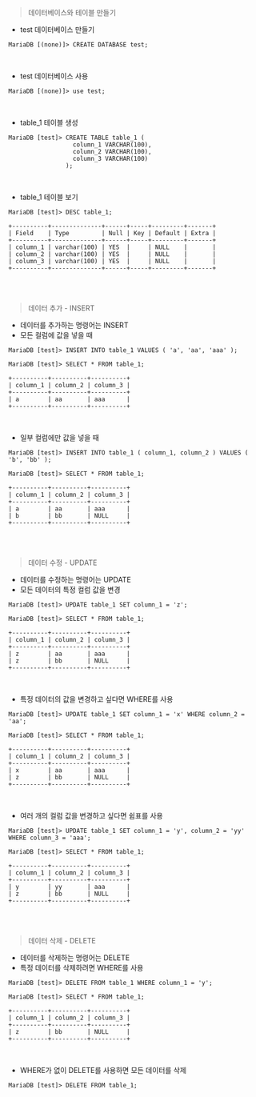 > 데이터베이스와 테이블 만들기

- test 데이터베이스 만들기

```
MariaDB [(none)]> CREATE DATABASE test;
```

<br/>

- test 데이터베이스 사용

```
MariaDB [(none)]> use test;
```

<br/>

- table_1 테이블 생성

```
MariaDB [test]> CREATE TABLE table_1 (
                  column_1 VARCHAR(100),
                  column_2 VARCHAR(100),
                  column_3 VARCHAR(100)
                );
```

<br/>

- table_1 테이블 보기

```
MariaDB [test]> DESC table_1;

+----------+--------------+------+-----+---------+-------+
| Field    | Type         | Null | Key | Default | Extra |
+----------+--------------+------+-----+---------+-------+
| column_1 | varchar(100) | YES  |     | NULL    |       |
| column_2 | varchar(100) | YES  |     | NULL    |       |
| column_3 | varchar(100) | YES  |     | NULL    |       |
+----------+--------------+------+-----+---------+-------+
```

<br/><br/>

> 데이터 추가 - INSERT

- 데이터를 추가하는 명령어는 INSERT
- 모든 컬럼에 값을 넣을 때

```
MariaDB [test]> INSERT INTO table_1 VALUES ( 'a', 'aa', 'aaa' );
```

```
MariaDB [test]> SELECT * FROM table_1;

+----------+----------+----------+
| column_1 | column_2 | column_3 |
+----------+----------+----------+
| a        | aa       | aaa      |
+----------+----------+----------+
```

<br/>

- 일부 컬럼에만 값을 넣을 때

```
MariaDB [test]> INSERT INTO table_1 ( column_1, column_2 ) VALUES ( 'b', 'bb' );
```

```
MariaDB [test]> SELECT * FROM table_1;

+----------+----------+----------+
| column_1 | column_2 | column_3 |
+----------+----------+----------+
| a        | aa       | aaa      |
| b        | bb       | NULL     |
+----------+----------+----------+
```

<br/><br/>

> 데이터 수정 - UPDATE

- 데이터를 수정하는 명령어는 UPDATE
- 모든 데이터의 특정 컬럼 값을 변경

```
MariaDB [test]> UPDATE table_1 SET column_1 = 'z';
```

```
MariaDB [test]> SELECT * FROM table_1;

+----------+----------+----------+
| column_1 | column_2 | column_3 |
+----------+----------+----------+
| z        | aa       | aaa      |
| z        | bb       | NULL     |
+----------+----------+----------+
```

<br/>

- 특정 데이터의 값을 변경하고 싶다면 WHERE를 사용

```
MariaDB [test]> UPDATE table_1 SET column_1 = 'x' WHERE column_2 = 'aa';
```

```
MariaDB [test]> SELECT * FROM table_1;

+----------+----------+----------+
| column_1 | column_2 | column_3 |
+----------+----------+----------+
| x        | aa       | aaa      |
| z        | bb       | NULL     |
+----------+----------+----------+
```

<br/>

- 여러 개의 컬럼 값을 변경하고 싶다면 쉼표를 사용

```
MariaDB [test]> UPDATE table_1 SET column_1 = 'y', column_2 = 'yy' WHERE column_3 = 'aaa';
```

```
MariaDB [test]> SELECT * FROM table_1;

+----------+----------+----------+
| column_1 | column_2 | column_3 |
+----------+----------+----------+
| y        | yy       | aaa      |
| z        | bb       | NULL     |
+----------+----------+----------+
```

<br/><br/>

> 데이터 삭제 - DELETE

- 데이터를 삭제하는 명령어는 DELETE
- 특정 데이터를 삭제하려면 WHERE를 사용

```
MariaDB [test]> DELETE FROM table_1 WHERE column_1 = 'y';
```

```
MariaDB [test]> SELECT * FROM table_1;

+----------+----------+----------+
| column_1 | column_2 | column_3 |
+----------+----------+----------+
| z        | bb       | NULL     |
+----------+----------+----------+
```

<br/>

- WHERE가 없이 DELETE를 사용하면 모든 데이터를 삭제

```
MariaDB [test]> DELETE FROM table_1;
```
